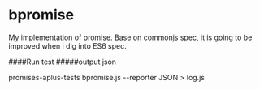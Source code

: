 bpromise
========

My implementation of promise. Base on commonjs spec, it is going to be improved when i dig into ES6 spec.

####Run test
#####output json

promises-aplus-tests bpromise.js --reporter JSON > log.js
